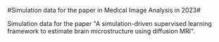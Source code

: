 #Simulation data for the paper in Medical Image Analysis in 2023#

Simulation data for the paper "A simulation-driven supervised learning framework to estimate brain microstructure using diffusion MRI".



